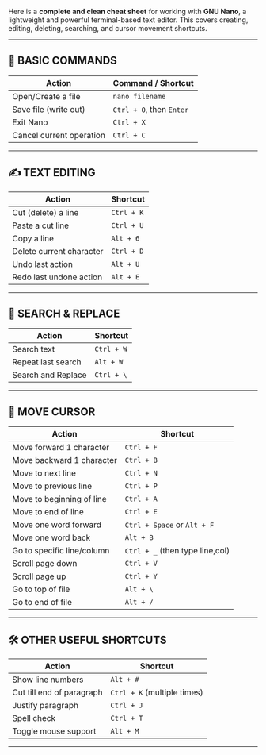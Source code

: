 Here is a **complete and clean cheat sheet** for working with **GNU Nano**, a lightweight and powerful terminal-based text editor. This covers creating, editing, deleting, searching, and cursor movement shortcuts.

---

## 📝 **BASIC COMMANDS**

| Action                   | Command / Shortcut       |
| ------------------------ | ------------------------ |
| Open/Create a file       | `nano filename`          |
| Save file (write out)    | `Ctrl + O`, then `Enter` |
| Exit Nano                | `Ctrl + X`               |
| Cancel current operation | `Ctrl + C`               |

---

## ✍️ **TEXT EDITING**

| Action                   | Shortcut   |
| ------------------------ | ---------- |
| Cut (delete) a line      | `Ctrl + K` |
| Paste a cut line         | `Ctrl + U` |
| Copy a line              | `Alt + 6`  |
| Delete current character | `Ctrl + D` |
| Undo last action         | `Alt + U`  |
| Redo last undone action  | `Alt + E`  |

---

## 🔎 **SEARCH & REPLACE**

| Action             | Shortcut   |
| ------------------ | ---------- |
| Search text        | `Ctrl + W` |
| Repeat last search | `Alt + W`  |
| Search and Replace | `Ctrl + \` |

---

## 🔁 **MOVE CURSOR**

| Action                     | Shortcut                        |
| -------------------------- | ------------------------------- |
| Move forward 1 character   | `Ctrl + F`                      |
| Move backward 1 character  | `Ctrl + B`                      |
| Move to next line          | `Ctrl + N`                      |
| Move to previous line      | `Ctrl + P`                      |
| Move to beginning of line  | `Ctrl + A`                      |
| Move to end of line        | `Ctrl + E`                      |
| Move one word forward      | `Ctrl + Space` or `Alt + F`     |
| Move one word back         | `Alt + B`                       |
| Go to specific line/column | `Ctrl + _` (then type line,col) |
| Scroll page down           | `Ctrl + V`                      |
| Scroll page up             | `Ctrl + Y`                      |
| Go to top of file          | `Alt + \`                       |
| Go to end of file          | `Alt + /`                       |

---

## 🛠️ **OTHER USEFUL SHORTCUTS**

| Action                    | Shortcut                    |
| ------------------------- | --------------------------- |
| Show line numbers         | `Alt + #`                   |
| Cut till end of paragraph | `Ctrl + K` (multiple times) |
| Justify paragraph         | `Ctrl + J`                  |
| Spell check               | `Ctrl + T`                  |
| Toggle mouse support      | `Alt + M`                   |

---


